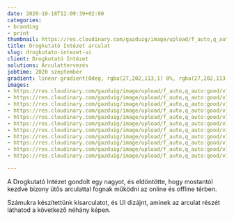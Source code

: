 ```yaml
---
date: 2020-10-18T12:09:39+02:00
categories:
- branding
- print
thumbnail: https://res.cloudinary.com/gazduig/image/upload/f_auto,q_auto:good/v1603015958/cms/sugardaddy_zbcvvc.jpg
title: Drogkutató Intézet arculat
slug: drogkutato-intezet-ui
client: Drogkutató Intézet
solutions: Arculattervezés
jobtime: 2020 szeptember
gradient: linear-gradient(0deg, rgba(27,202,113,1) 0%, rgba(27,202,113,0) 45%)
images:
- https://res.cloudinary.com/gazduig/image/upload/f_auto,q_auto:good/v1603015860/cms/drog_h7eqhg.jpg
- https://res.cloudinary.com/gazduig/image/upload/f_auto,q_auto:good/v1603015861/cms/drog2_thegye.jpg
- https://res.cloudinary.com/gazduig/image/upload/f_auto,q_auto:good/v1603015860/cms/3_ejtavc.jpg
- https://res.cloudinary.com/gazduig/image/upload/f_auto,q_auto:good/v1603015860/cms/13_mqvq88.jpg
- https://res.cloudinary.com/gazduig/image/upload/f_auto,q_auto:good/v1603015859/cms/12_mbhv6l.jpg
- https://res.cloudinary.com/gazduig/image/upload/f_auto,q_auto:good/v1603015859/cms/9_avzc6b.jpg
- https://res.cloudinary.com/gazduig/image/upload/f_auto,q_auto:good/v1603016258/cms/11_jxyptm.jpg
- https://res.cloudinary.com/gazduig/image/upload/f_auto,q_auto:good/v1603016258/cms/10_mpyhzc.jpg
- https://res.cloudinary.com/gazduig/image/upload/f_auto,q_auto:good/v1603016257/cms/8_ryore6.jpg
- https://res.cloudinary.com/gazduig/image/upload/f_auto,q_auto:good/v1603016257/cms/6_xjlsfb.jpg
- https://res.cloudinary.com/gazduig/image/upload/f_auto,q_auto:good/v1603016230/cms/36_xypgwy.jpg

---
```

A Drogkutató Intézet gondolt egy nagyot, és eldöntötte, hogy mostantól kezdve bizony ütős arculattal fognak működni az online és offline térben.

Számukra készítettünk kisarculatot, és UI dizájnt, aminek az arculat részét láthatod a következő néhány képen.